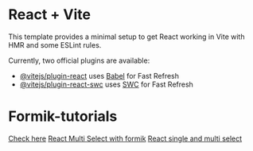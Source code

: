 # React + Vite

This template provides a minimal setup to get React working in Vite with HMR and some ESLint rules.

Currently, two official plugins are available:

- [@vitejs/plugin-react](https://github.com/vitejs/vite-plugin-react/blob/main/packages/plugin-react/README.md) uses [Babel](https://babeljs.io/) for Fast Refresh
- [@vitejs/plugin-react-swc](https://github.com/vitejs/vite-plugin-react-swc) uses [SWC](https://swc.rs/) for Fast Refresh
# Formik-tutorials
[Check here](https://www.youtube.com/watch?v=2R3hiZfhfU8&list=PLC3y8-rFHvwiPmFbtzEWjESkqBVDbdgGu&index=38)
[React Multi Select with formik](https://neobabis.gr/react-select-with-formik-for-single-and-multi-selections/)
[React single and multi select](https://codesandbox.io/p/sandbox/formik-react-select-multi-typescript-qsrj2?file=%2Fsrc%2Findex.tsx%3A59%2C7-66%2C9)
